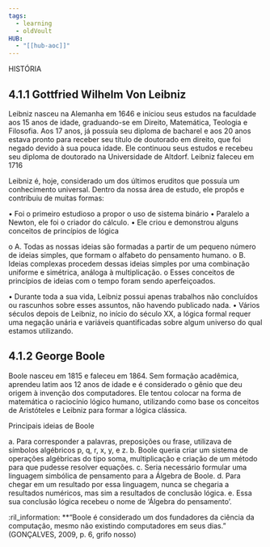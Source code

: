 ```yaml
---
tags:
  - learning
  - oldVoult
HUB:
  - "[[hub-aoc]]"
---
```

HISTÓRIA

## 4.1.1 Gottfried Wilhelm Von Leibniz

Leibniz nasceu na Alemanha em 1646 e iniciou seus estudos na faculdade aos 15 anos de idade, graduando-se em Direito, Matemática, Teologia e Filosofia. Aos 17 anos, já possuía seu diploma de bacharel e aos 20 anos estava pronto para receber seu título de doutorado em direito, que foi negado devido à sua pouca idade. Ele continuou seus estudos e recebeu seu diploma de doutorado na Universidade de Altdorf. Leibniz faleceu em 1716

Leibniz é, hoje, considerado um dos últimos eruditos que possuía um conhecimento universal. Dentro da nossa área de estudo, ele propôs e contribuiu de muitas formas:

• Foi o primeiro estudioso a propor o uso de sistema binário
• Paralelo a Newton, ele foi o criador do cálculo.
• Ele criou e demonstrou alguns conceitos de princípios de lógica

o A. Todas as nossas ideias são formadas a partir de um pequeno número de ideias simples, que formam o alfabeto do pensamento humano. o B. Ideias complexas procedem dessas ideias simples por uma combinação uniforme e simétrica, análoga à multiplicação. o Esses conceitos de princípios de ideias com o tempo foram sendo aperfeiçoados. 

• Durante toda a sua vida, Leibniz possui apenas trabalhos não concluídos ou rascunhos sobre esses assuntos, não havendo publicado nada. 
• Vários séculos depois de Leibniz, no início do século XX, a lógica formal requer uma negação unária e variáveis quantificadas sobre algum universo do qual estamos utilizando.

## 4.1.2 George Boole

Boole nasceu em 1815 e faleceu em 1864. Sem formação acadêmica, aprendeu latim aos 12 anos de idade e é considerado o gênio que deu origem à invenção dos computadores. Ele tentou colocar na forma de matemática o raciocínio lógico humano, utilizando como base os conceitos de Aristóteles e Leibniz para formar a lógica clássica.

Principais ideias de Boole

a. Para corresponder a palavras, preposições ou frase, utilizava de símbolos algébricos p, q, r, x, y, e z. 
b. Boole queria criar um sistema de operações algébricas do tipo soma, multiplicação e criação de um método para que pudesse resolver equações. 
c. Seria necessário formular uma linguagem simbólica de pensamento para a Álgebra de Boole.
d. Para chegar em um resultado por essa linguagem, nunca se chegaria a resultados numéricos, mas sim a resultados de conclusão lógica. e. Essa sua conclusão lógica recebeu o nome de ‘Álgebra do pensamento’.

:ril_information:
**“Boole é considerado um dos fundadores da ciência da computação, mesmo não existindo computadores em seus dias.” (GONÇALVES, 2009, p. 6, grifo nosso) 

